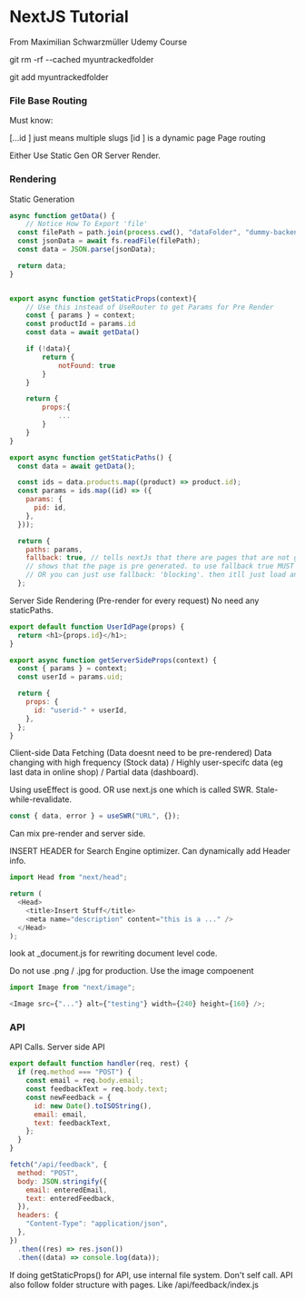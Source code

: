 # NextJS Tutorial

From Maximilian Schwarzmüller Udemy Course

git rm -rf --cached myuntrackedfolder

git add myuntrackedfolder

### File Base Routing

Must know:

[...id ] just means multiple slugs
[id ] is a dynamic page
Page routing

Either Use Static Gen OR Server Render.

### Rendering

Static Generation

```js
async function getData() {
    // Notice How To Export 'file'
  const filePath = path.join(process.cwd(), "dataFolder", "dummy-backend.json");
  const jsonData = await fs.readFile(filePath);
  const data = JSON.parse(jsonData);

  return data;
}


export async function getStaticProps(context){
    // Use this instead of UseRouter to get Params for Pre Render
    const { params } = context;
    const productId = params.id
    const data = await getData()

    if (!data){
        return {
            notFound: true
        }
    }

    return {
        props:{
            ...
        }
    }
}

export async function getStaticPaths() {
  const data = await getData();

  const ids = data.products.map((product) => product.id);
  const params = ids.map((id) => ({
    params: {
      pid: id,
    },
  }));

  return {
    paths: params,
    fallback: true, // tells nextJs that there are pages that are not generated YET, putting the path just
    // shows that the page is pre generated. to use fallback true MUST need a fallback fn above if not will error
    // OR you can just use fallback: 'blocking'. then itll just load and wait for the page to be generated.
  };
```

Server Side Rendering (Pre-render for every request)
No need any staticPaths.

```js
export default function UserIdPage(props) {
  return <h1>{props.id}</h1>;
}

export async function getServerSideProps(context) {
  const { params } = context;
  const userId = params.uid;

  return {
    props: {
      id: "userid-" + userId,
    },
  };
}
```

Client-side Data Fetching (Data doesnt need to be pre-rendered)
Data changing with high frequency (Stock data) / Highly user-specifc data (eg last data in online shop) / Partial data (dashboard).

Using useEffect is good. OR use next.js one which is called SWR. Stale-while-revalidate.

```js
const { data, error } = useSWR("URL", {});
```

Can mix pre-render and server side.

INSERT HEADER for Search Engine optimizer. Can dynamically add Header info.

```js
import Head from "next/head";

return (
  <Head>
    <title>Insert Stuff</title>
    <meta name="description" content="this is a ..." />
  </Head>
);
```

look at \_document.js for rewriting document level code.

Do not use .png / .jpg for production. Use the image compoenent

```js
import Image from "next/image";

<Image src={"..."} alt={"testing"} width={240} height={160} />;
```

### API

API Calls. Server side API

```js
export default function handler(req, rest) {
  if (req.method === "POST") {
    const email = req.body.email;
    const feedbackText = req.body.text;
    const newFeedback = {
      id: new Date().toISOString(),
      email: email,
      text: feedbackText,
    };
  }
}
```

```js
fetch("/api/feedback", {
  method: "POST",
  body: JSON.stringify({
    email: enteredEmail,
    text: enteredFeedback,
  }),
  headers: {
    "Content-Type": "application/json",
  },
})
  .then((res) => res.json())
  .then((data) => console.log(data));
```  

If doing getStaticProps() for API, use internal file system. Don't self call. API also follow folder structure 
with pages. Like /api/feedback/index.js